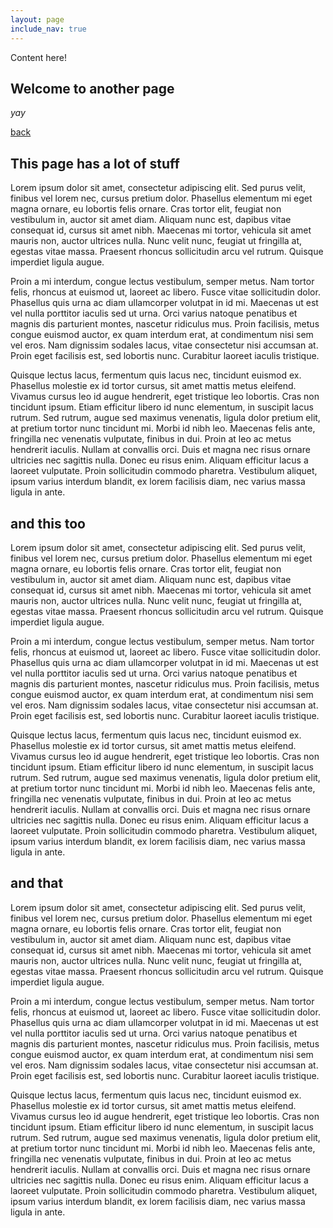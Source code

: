 ```yaml
---
layout: page
include_nav: true
---
```


Content here!

## Welcome to another page

_yay_

[back](./)

## This page has a lot of stuff

Lorem ipsum dolor sit amet, consectetur adipiscing elit. Sed purus velit, finibus vel lorem nec, cursus pretium dolor. Phasellus elementum mi eget magna ornare, eu lobortis felis ornare. Cras tortor elit, feugiat non vestibulum in, auctor sit amet diam. Aliquam nunc est, dapibus vitae consequat id, cursus sit amet nibh. Maecenas mi tortor, vehicula sit amet mauris non, auctor ultrices nulla. Nunc velit nunc, feugiat ut fringilla at, egestas vitae massa. Praesent rhoncus sollicitudin arcu vel rutrum. Quisque imperdiet ligula augue.

Proin a mi interdum, congue lectus vestibulum, semper metus. Nam tortor felis, rhoncus at euismod ut, laoreet ac libero. Fusce vitae sollicitudin dolor. Phasellus quis urna ac diam ullamcorper volutpat in id mi. Maecenas ut est vel nulla porttitor iaculis sed ut urna. Orci varius natoque penatibus et magnis dis parturient montes, nascetur ridiculus mus. Proin facilisis, metus congue euismod auctor, ex quam interdum erat, at condimentum nisi sem vel eros. Nam dignissim sodales lacus, vitae consectetur nisi accumsan at. Proin eget facilisis est, sed lobortis nunc. Curabitur laoreet iaculis tristique.

Quisque lectus lacus, fermentum quis lacus nec, tincidunt euismod ex. Phasellus molestie ex id tortor cursus, sit amet mattis metus eleifend. Vivamus cursus leo id augue hendrerit, eget tristique leo lobortis. Cras non tincidunt ipsum. Etiam efficitur libero id nunc elementum, in suscipit lacus rutrum. Sed rutrum, augue sed maximus venenatis, ligula dolor pretium elit, at pretium tortor nunc tincidunt mi. Morbi id nibh leo. Maecenas felis ante, fringilla nec venenatis vulputate, finibus in dui. Proin at leo ac metus hendrerit iaculis. Nullam at convallis orci. Duis et magna nec risus ornare ultricies nec sagittis nulla. Donec eu risus enim. Aliquam efficitur lacus a laoreet vulputate. Proin sollicitudin commodo pharetra. Vestibulum aliquet, ipsum varius interdum blandit, ex lorem facilisis diam, nec varius massa ligula in ante.

## and this too

Lorem ipsum dolor sit amet, consectetur adipiscing elit. Sed purus velit, finibus vel lorem nec, cursus pretium dolor. Phasellus elementum mi eget magna ornare, eu lobortis felis ornare. Cras tortor elit, feugiat non vestibulum in, auctor sit amet diam. Aliquam nunc est, dapibus vitae consequat id, cursus sit amet nibh. Maecenas mi tortor, vehicula sit amet mauris non, auctor ultrices nulla. Nunc velit nunc, feugiat ut fringilla at, egestas vitae massa. Praesent rhoncus sollicitudin arcu vel rutrum. Quisque imperdiet ligula augue.

Proin a mi interdum, congue lectus vestibulum, semper metus. Nam tortor felis, rhoncus at euismod ut, laoreet ac libero. Fusce vitae sollicitudin dolor. Phasellus quis urna ac diam ullamcorper volutpat in id mi. Maecenas ut est vel nulla porttitor iaculis sed ut urna. Orci varius natoque penatibus et magnis dis parturient montes, nascetur ridiculus mus. Proin facilisis, metus congue euismod auctor, ex quam interdum erat, at condimentum nisi sem vel eros. Nam dignissim sodales lacus, vitae consectetur nisi accumsan at. Proin eget facilisis est, sed lobortis nunc. Curabitur laoreet iaculis tristique.

Quisque lectus lacus, fermentum quis lacus nec, tincidunt euismod ex. Phasellus molestie ex id tortor cursus, sit amet mattis metus eleifend. Vivamus cursus leo id augue hendrerit, eget tristique leo lobortis. Cras non tincidunt ipsum. Etiam efficitur libero id nunc elementum, in suscipit lacus rutrum. Sed rutrum, augue sed maximus venenatis, ligula dolor pretium elit, at pretium tortor nunc tincidunt mi. Morbi id nibh leo. Maecenas felis ante, fringilla nec venenatis vulputate, finibus in dui. Proin at leo ac metus hendrerit iaculis. Nullam at convallis orci. Duis et magna nec risus ornare ultricies nec sagittis nulla. Donec eu risus enim. Aliquam efficitur lacus a laoreet vulputate. Proin sollicitudin commodo pharetra. Vestibulum aliquet, ipsum varius interdum blandit, ex lorem facilisis diam, nec varius massa ligula in ante.

## and that

Lorem ipsum dolor sit amet, consectetur adipiscing elit. Sed purus velit, finibus vel lorem nec, cursus pretium dolor. Phasellus elementum mi eget magna ornare, eu lobortis felis ornare. Cras tortor elit, feugiat non vestibulum in, auctor sit amet diam. Aliquam nunc est, dapibus vitae consequat id, cursus sit amet nibh. Maecenas mi tortor, vehicula sit amet mauris non, auctor ultrices nulla. Nunc velit nunc, feugiat ut fringilla at, egestas vitae massa. Praesent rhoncus sollicitudin arcu vel rutrum. Quisque imperdiet ligula augue.

Proin a mi interdum, congue lectus vestibulum, semper metus. Nam tortor felis, rhoncus at euismod ut, laoreet ac libero. Fusce vitae sollicitudin dolor. Phasellus quis urna ac diam ullamcorper volutpat in id mi. Maecenas ut est vel nulla porttitor iaculis sed ut urna. Orci varius natoque penatibus et magnis dis parturient montes, nascetur ridiculus mus. Proin facilisis, metus congue euismod auctor, ex quam interdum erat, at condimentum nisi sem vel eros. Nam dignissim sodales lacus, vitae consectetur nisi accumsan at. Proin eget facilisis est, sed lobortis nunc. Curabitur laoreet iaculis tristique.

Quisque lectus lacus, fermentum quis lacus nec, tincidunt euismod ex. Phasellus molestie ex id tortor cursus, sit amet mattis metus eleifend. Vivamus cursus leo id augue hendrerit, eget tristique leo lobortis. Cras non tincidunt ipsum. Etiam efficitur libero id nunc elementum, in suscipit lacus rutrum. Sed rutrum, augue sed maximus venenatis, ligula dolor pretium elit, at pretium tortor nunc tincidunt mi. Morbi id nibh leo. Maecenas felis ante, fringilla nec venenatis vulputate, finibus in dui. Proin at leo ac metus hendrerit iaculis. Nullam at convallis orci. Duis et magna nec risus ornare ultricies nec sagittis nulla. Donec eu risus enim. Aliquam efficitur lacus a laoreet vulputate. Proin sollicitudin commodo pharetra. Vestibulum aliquet, ipsum varius interdum blandit, ex lorem facilisis diam, nec varius massa ligula in ante.
